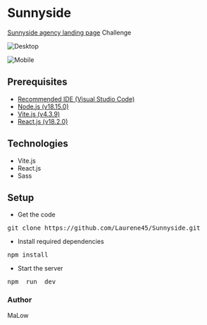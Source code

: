 ﻿# Sunnyside

[Sunnyside agency landing page](https://www.frontendmentor.io/challenges/sunnyside-agency-landing-page-7yVs3B6ef)
Challenge

![Desktop](https://github.com/Laurene45/Sunnyside/blob/main/sunnyside-agency-landing-page-desktop.png?raw=true)

![Mobile](https://github.com/Laurene45/Sunnyside/blob/main/sunnyside-agency-landing-page-mobile.png?raw=true)


## Prerequisites

 - [Recommended IDE (Visual Studio
   Code)](https://code.visualstudio.com/)
 - [Node.js (v18.15.0)](https://nodejs.org/en/)
 - [Vite.js (v4.3.9)](https://vitejs.dev/guide/)
 - [React.js (v18.2.0)](https://fr.legacy.reactjs.org/)


## Technologies

-   Vite.js
-   React.js
-   Sass


## Setup

 - Get the code
<pre>git clone https://github.com/Laurene45/Sunnyside.git</pre>

 - Install required dependencies
<pre>npm install</pre>

 - Start the server
<pre>npm  run  dev</pre>

### Author

MaLow
